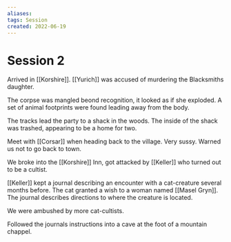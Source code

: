 ```yaml
---
aliases: 
tags: Session
created: 2022-06-19
---
```

# Session 2
Arrived in [[Korshire]]. [[Yurich]] was accused of murdering the Blacksmiths daughter.

The corpse was mangled beond recognition, it looked as if she exploded. A set of animal footprints were found leading away from the body.

The tracks lead the party to a shack in the woods. The inside of the shack was trashed, appearing to be a home for two.

Meet with [[Corsar]] when heading back to the village. Very sussy. Warned us not to go back to town.

We broke into the [[Korshire]] Inn, got attacked by [[Keller]] who turned out to be a cultist.

[[Keller]] kept a journal describing an encounter with a cat-creature several months before. The cat granted a wish to a woman named [[Masel Gryn]]. The journal describes directions to where the creature is located.

We were ambushed by more cat-cultists.

Followed the journals instructions into a cave at the foot of a mountain chappel. 

